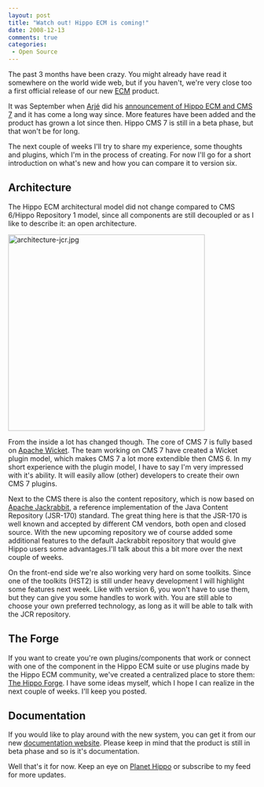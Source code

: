 ```yaml
---
layout: post
title: "Watch out! Hippo ECM is coming!"
date: 2008-12-13
comments: true
categories:
 - Open Source
---
```



<p>The past 3 months have been crazy. You might already have read it somewhere on the world wide web, but if you haven't, we're very close too a first official release of our new <a href="http://en.wikipedia.org/wiki/Enterprise_Content_Management">ECM</a> product.</p>

<p>It was September when <a href="http://blogs.hippo.nl/arje/">Arjé</a> did his <a href="http://blogs.hippo.nl/arje/2008/09/announcing_hippo_ecm_and_hippo.html">announcement of Hippo ECM and CMS 7</a> and it has come a long way since. More features have been added and the product has grown a lot since then. Hippo CMS 7 is still in a beta phase, but that won't be for long.</p>

<p>The next couple of weeks I'll try to share my experience, some thoughts and plugins, which I'm in the process of creating. For now I'll go for a short introduction on what's new and how  you can compare it to version six.</p>

<h2>Architecture</h2>
<p>The Hippo ECM architectural model did not change compared to CMS 6/Hippo Repository 1 model, since all components are still decoupled or as I like to describe it: an open architecture.</p>
<p><img alt="architecture-jcr.jpg" src="http://blogs.hippo.nl/reijn/2008/12/11/architecture-jcr.jpg" width="400" align="middle"/></p>
<p>From the inside a lot has changed though. The core of CMS 7 is fully based on <a href="http://wicket.apache.org">Apache Wicket</a>. The team working on CMS 7 have created a Wicket plugin model, which makes CMS 7 a lot more extendible then CMS 6. In my short experience with the plugin model, I have to say I'm very impressed with it's ability. It will  easily allow (other) developers to create their own CMS 7 plugins.</p>
<p>Next to the CMS there is also the content repository, which is now based on <a href="http://jackrabbit.apache.org">Apache Jackrabbit</a>, a reference implementation of the Java Content Repository (JSR-170) standard. The great thing here is that the JSR-170 is well known and accepted by different CM vendors, both open and closed source. With the new upcoming repository we of course added some additional features to the default Jackrabbit repository that would give Hippo users some advantages.I'll talk about this a bit more over the next couple of weeks.</p>
<p>On the front-end side we're also working very hard on some toolkits. Since one of the toolkits (HST2) is still under heavy development I will highlight some features next week. Like with version 6, you won't have to use them, but they can give you some handles to work with. You are still able to choose your own preferred technology, as long as it will be able to talk with the JCR repository.</p>
<h2>The Forge</h2>
<p>If you want to create you're own plugins/components that work or connect with one of the component in the Hippo ECM suite or use plugins made by the Hippo ECM community, we've  created a centralized place to store them: <a href="http://forge.hippo-ecm.org/">The Hippo Forge</a>. I have some ideas myself, which I hope I can realize in the next couple of weeks. I'll keep you posted.</p>
<h2>Documentation</h2>
<p>If you would like to play around with the new system, you can get it from our new <a href="http://docs.onehippo.org">documentation website</a>. Please keep in mind that the product is still in beta phase and so is it's documentation.</p>
<p>Well that's it for now. Keep an eye on <a href="http://planet.hippocms.org">Planet Hippo</a> or subscribe to my feed for more updates.</p>
